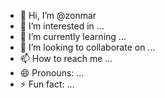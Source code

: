- 👋 Hi, I’m @zonmar
- 👀 I’m interested in ...
- 🌱 I’m currently learning ...
- 💞️ I’m looking to collaborate on ...
- 📫 How to reach me ...
- 😄 Pronouns: ...
- ⚡ Fun fact: ...

<!---
zonmar/zonmar is a ✨ special ✨ repository because its `README.md` (this file) appears on your GitHub profile.
You can click the Preview link to take a look at your changes.
--->
